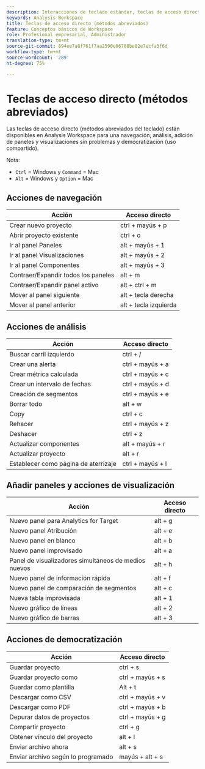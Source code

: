 ```yaml
---
description: Interacciones de teclado estándar, teclas de acceso directo y comportamientos de apuntar y hacer clic disponibles en Analysis Workspace.
keywords: Analysis Workspace
title: Teclas de acceso directo (métodos abreviados)
feature: Conceptos básicos de Workspace
role: Profesional empresarial, Administrador
translation-type: tm+mt
source-git-commit: 894ee7a8f761f7aa2590e06708be82e7ecfa3f6d
workflow-type: tm+mt
source-wordcount: '289'
ht-degree: 75%

---
```



# Teclas de acceso directo (métodos abreviados)

Las teclas de acceso directo (métodos abreviados del teclado) están disponibles en Analysis Workspace para una navegación, análisis, adición de paneles y visualizaciones sin problemas y democratización (uso compartido).

Nota:
* `Ctrl` = Windows y  `Command` = Mac
* `Alt` = Windows y  `Option` = Mac

## Acciones de navegación

| Acción | Acceso directo |
| --- | --- |
| Crear nuevo proyecto | ctrl + mayús + p |
| Abrir proyecto existente | ctrl + o |
| Ir al panel Paneles | alt + mayús + 1 |
| Ir al panel Visualizaciones | alt + mayús + 2 |
| Ir al panel Componentes | alt + mayús + 3 |
| Contraer/Expandir todos los paneles | alt + m |
| Contraer/Expandir panel activo | alt + ctrl + m |
| Mover al panel siguiente | alt + tecla derecha |
| Mover al panel anterior | alt + tecla izquierda |

## Acciones de análisis

| Acción | Acceso directo |
| --- | --- |
| Buscar carril izquierdo | ctrl + / |
| Crear una alerta | ctrl + mayús + a |
| Crear métrica calculada | ctrl + mayús + c |
| Crear un intervalo de fechas | ctrl + mayús + d |
| Creación de segmentos | ctrl + mayús + e |
| Borrar todo | alt + w |
| Copy | ctrl + c |
| Rehacer | ctrl + mayús + z |
| Deshacer | ctrl + z |
| Actualizar componentes | alt + mayús + r |
| Actualizar proyecto | alt + r |
| Establecer como página de aterrizaje | ctrl + mayús + l |

## Añadir paneles y acciones de visualización

| Acción | Acceso directo |
| ---|---|
| Nuevo panel para Analytics for Target | alt + g |
| Nuevo panel Atribución | alt + e |
| Nuevo panel en blanco | alt + b |
| Nuevo panel improvisado | alt + a |
| Panel de visualizadores simultáneos de medios nuevos | alt + h |
| Nuevo panel de información rápida | alt + f |
| Nuevo panel de comparación de segmentos | alt + c |
| Nueva tabla improvisada | alt + 1 |
| Nuevo gráfico de líneas | alt + 2 |
| Nuevo gráfico de barras | alt + 3 |

## Acciones de democratización

| Acción | Acceso directo |
| --- | --- |
| Guardar proyecto | ctrl + s |
| Guardar proyecto como | ctrl + mayús + s |
| Guardar como plantilla | Alt + t |
| Descargar como CSV | ctrl + mayús + v |
| Descargar como PDF | ctrl + mayús + b |
| Depurar datos de proyectos | ctrl + mayús + g |
| Compartir proyecto | ctrl + g |
| Obtener vínculo del proyecto | alt + l |
| Enviar archivo ahora | alt + s |
| Enviar archivo según lo programado | mayús + alt + s |
